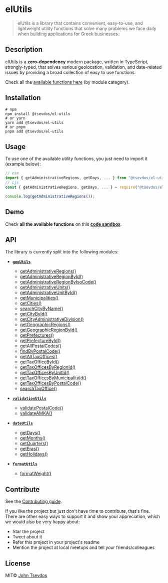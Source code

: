 # elUtils

> elUtils is a library that contains convenient, easy-to-use, and lightweight utility functions that solve many problems we face daily when building applications for Greek businesses.

## Description

elUtils is a **zero-dependency** modern package, written in TypeScript, strongly-typed, that solves various geolocation, validation, and date-related issues by providing a broad collection of easy to use functions.

Check all the [available functions here](#api) (by module category).

## Installation

```shell
# npm
npm install @tsevdos/el-utils
# or yarn
yarn add @tsevdos/el-utils
# or pnpm
pnpm add @tsevdos/el-utils
```

## Usage

To use one of the available utility functions, you just need to import it (example below):

```js
// esm
import { getAdministrativeRegions, getDays, ... } from "@tsevdos/el-utils";
// cjs
const { getAdministrativeRegions, getDays, ... } = require("@tsevdos/el-utils");

console.log(getAdministrativeRegions());
```

## Demo

Check **all the available functions** on this [**code sandbox**](https://codesandbox.io/p/sandbox/elutils-demo-r8sphg).

## API<a id='api'></a>

The library is currently split into the following modules:

- [**`geoUtils`**](https://github.com/tsevdos/elUtils/blob/main/docs/geoUtils.md)

  - [getAdministrativeRegions()](https://github.com/tsevdos/elUtils/blob/main/docs/geoUtils.md#getAdministrativeRegions)
  - [getAdministrativeRegionById()](https://github.com/tsevdos/elUtils/blob/main/docs/geoUtils.md#getAdministrativeRegionById)
  - [getAdministrativeRegionByIsoCode()](https://github.com/tsevdos/elUtils/blob/main/docs/geoUtils.md#getAdministrativeRegionByIsoCode)
  - [getAdministrativeUnits()](https://github.com/tsevdos/elUtils/blob/main/docs/geoUtils.md#getAdministrativeUnits)
  - [getAdministrativeUnitById()](https://github.com/tsevdos/elUtils/blob/main/docs/geoUtils.md#getAdministrativeUnitById)
  - [getMunicipalities()](https://github.com/tsevdos/elUtils/blob/main/docs/geoUtils.md#getMunicipalities)
  - [getCities()](https://github.com/tsevdos/elUtils/blob/main/docs/geoUtils.md#getCities)
  - [searchCityByName()](https://github.com/tsevdos/elUtils/blob/main/docs/geoUtils.md#searchCityByName)
  - [getCityById()](https://github.com/tsevdos/elUtils/blob/main/docs/geoUtils.md#getCityById)
  - [getCityAdministrativeDivision()](https://github.com/tsevdos/elUtils/blob/main/docs/geoUtils.md#getCityAdministrativeDivision)
  - [getGeographicRegions()](https://github.com/tsevdos/elUtils/blob/main/docs/geoUtils.md#getGeographicRegions)
  - [getGeographicRegionById()](https://github.com/tsevdos/elUtils/blob/main/docs/geoUtils.md#getGeographicRegionById)
  - [getPrefectures()](https://github.com/tsevdos/elUtils/blob/main/docs/geoUtils.md#getPrefectures)
  - [getPrefectureById()](https://github.com/tsevdos/elUtils/blob/main/docs/geoUtils.md#getPrefectureById)
  - [getAllPostalCodes()](https://github.com/tsevdos/elUtils/blob/main/docs/geoUtils.md#getAllPostalCodes)
  - [findByPostalCode()](https://github.com/tsevdos/elUtils/blob/main/docs/geoUtils.md#findByPostalCode)
  - [getAllTaxOffices()](https://github.com/tsevdos/elUtils/blob/main/docs/geoUtils.md#getAllTaxOffices)
  - [getTaxOfficeById()](https://github.com/tsevdos/elUtils/blob/main/docs/geoUtils.md#getTaxOfficeById)
  - [getTaxOfficesByRegionId()](https://github.com/tsevdos/elUtils/blob/main/docs/geoUtils.md#getTaxOfficesByRegionId)
  - [getTaxOfficesByUnitId()](https://github.com/tsevdos/elUtils/blob/main/docs/geoUtils.md#getTaxOfficesByUnitId)
  - [getTaxOfficesByMunicipalityId()](https://github.com/tsevdos/elUtils/blob/main/docs/geoUtils.md#getTaxOfficesByMunicipalityId)
  - [getTaxOfficesByPostalCode()](https://github.com/tsevdos/elUtils/blob/main/docs/geoUtils.md#getTaxOfficesByPostalCode)
  - [searchTaxOffice()](https://github.com/tsevdos/elUtils/blob/main/docs/geoUtils.md#searchTaxOffice)

- [**`validationUtils`**](https://github.com/tsevdos/elUtils/blob/main/docs/validationUtils.md)

  - [validatePostalCode()](https://github.com/tsevdos/elUtils/blob/main/docs/validationUtils.md#validatePostalCode)
  - [validateAMKA()](https://github.com/tsevdos/elUtils/blob/main/docs/validationUtils.md#validateAMKA)

- [**`dateUtils`**](https://github.com/tsevdos/elUtils/blob/main/docs/dateUtils.md)

  - [getDays()](https://github.com/tsevdos/elUtils/blob/main/docs/dateUtils.md#getDays)
  - [getMonths()](https://github.com/tsevdos/elUtils/blob/main/docs/dateUtils.md#getMonths)
  - [getQuarters()](https://github.com/tsevdos/elUtils/blob/main/docs/dateUtils.md#getQuarters)
  - [getEras()](https://github.com/tsevdos/elUtils/blob/main/docs/dateUtils.md#getEras)
  - [getHolidays()](https://github.com/tsevdos/elUtils/blob/main/docs/dateUtils.md#getHolidays)

- [**`formatUtils`**](https://github.com/tsevdos/elUtils/blob/main/docs/formatUtils.md)

  - [formatWeight()](https://github.com/tsevdos/elUtils/blob/main/docs/formatUtils.md#formatWeight)

## Contribute

See the [Contributing guide](https://github.com/tsevdos/elUtils/blob/main/CONTRIBUTING.md).

If you like the project but just don't have time to contribute, that's fine. There are other easy ways to support it and show your appreciation, which we would also be very happy about:

- Star the project
- Tweet about it
- Refer this project in your project's readme
- Mention the project at local meetups and tell your friends/colleagues

## License

MIT© [John Tsevdos](https://tsevdos.me)
